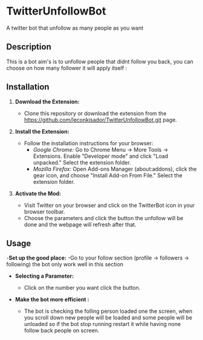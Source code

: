 # TwitterUnfollowBot
A twitter bot that unfollow as many people as you want

## Description

This is a bot aim's is to unfollow people that didnt follow you back, you can choose on how many follower it will apply itself :



## Installation

1. **Download the Extension:**
   - Clone this repository or download the extension from the https://github.com/leconkisador/TwitterUnfollowBot.git page.

2. **Install the Extension:**
   - Follow the installation instructions for your browser:
     - *Google Chrome:* Go to Chrome Menu → More Tools → Extensions. Enable "Developer mode" and click "Load unpacked." Select the extension folder.
     - *Mozilla Firefox:* Open Add-ons Manager (about:addons), click the gear icon, and choose "Install Add-on From File." Select the extension folder.

3. **Activate the Mod:**
   - Visit Twitter on your browser and click on the TwitterBot icon in your browser toolbar.
   - Choose the parameters and click the button the unfollow will be done and the webpage will refresh after that.

## Usage

-**Set up the good place:**
  -Go to your follow section (profile -> followers -> following) the bot only work well in this section

- **Selecting a Parameter:**
  - Click on the number you want click the button.

- **Make the bot more efficient :**
  - The bot is checking the folling person loaded one the screen, when you scroll down new people will be loaded and some people will be unloaded so if the bot stop running restart it while having none follow back people on screen.
